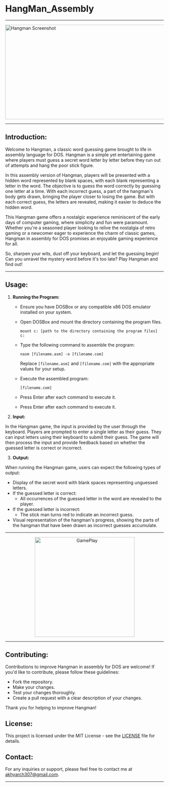 #  HangMan_Assembly
---
<img src="https://github.com/mac-360/HangMan_Assembly/assets/122281916/b36760cb-675f-4b32-9e5d-8453d4a6cf7b" alt="Hangman Screenshot" style="width: 1024px; height: 300px;">

---
## Introduction:

Welcome to Hangman, a classic word guessing game brought to life in assembly language for DOS. Hangman is a simple yet entertaining game where players must guess a secret word letter by letter before they run out of attempts and hang the poor stick figure.

In this assembly version of Hangman, players will be presented with a hidden word represented by blank spaces, with each blank representing a letter in the word. The objective is to guess the word correctly by guessing one letter at a time. With each incorrect guess, a part of the hangman's body gets drawn, bringing the player closer to losing the game. But with each correct guess, the letters are revealed, making it easier to deduce the hidden word.

This Hangman game offers a nostalgic experience reminiscent of the early days of computer gaming, where simplicity and fun were paramount. Whether you're a seasoned player looking to relive the nostalgia of retro gaming or a newcomer eager to experience the charm of classic games, Hangman in assembly for DOS promises an enjoyable gaming experience for all.

So, sharpen your wits, dust off your keyboard, and let the guessing begin! Can you unravel the mystery word before it's too late? Play Hangman and find out!

--- 

## Usage:

1. **Running the Program:**

   - Ensure you have DOSBox or any compatible x86 DOS emulator installed on your system.
   - Open DOSBox and mount the directory containing the program files.
   
      ```
      mount c: [path to the directory containing the program files]
      c:
      ```
   
   - Type the following command to assemble the program:
   
      ```
      nasm [filename.asm] -o [filename.com]
      ```
   
      Replace `[filename.asm]` and `[filename.com]` with the appropriate values for your setup.
   
   - Execute the assembled program:
   
      ```
      [filename.com]
      ```
   
   - Press Enter after each command to execute it.
  
   - Press Enter after each command to execute it.


2. **Input:**

In the Hangman game, the input is provided by the user through the keyboard. Players are prompted to enter a single letter as their guess. They can input letters using their keyboard to submit their guess. The game will then process the input and provide feedback based on whether the guessed letter is correct or incorrect.

3. **Output:**

When running the Hangman game, users can expect the following types of output:

- Display of the secret word with blank spaces representing unguessed letters.
- If the guessed letter is correct:
  - All occurrences of the guessed letter in the word are revealed to the player.
- If the guessed letter is incorrect:
  - The stick man turns red to indicate an incorrect guess.
- Visual representation of the hangman's progress, showing the parts of the hangman that have been drawn as incorrect guesses accumulate.
---
<div style="text-align:center;">
    <img width="317" alt="GamePlay" src="https://github.com/mac-360/HangMan_Assembly/assets/122281916/da2ac16b-d48c-4de7-a44b-73f01cb02347">
</div>


---

## Contributing:

Contributions to improve Hangman in assembly for DOS are welcome! If you'd like to contribute, please follow these guidelines:

- Fork the repository.
- Make your changes.
- Test your changes thoroughly.
- Create a pull request with a clear description of your changes.

Thank you for helping to improve Hangman!

## License:

This project is licensed under the MIT License - see the [LICENSE](LICENSE) file for details.

## Contact:

For any inquiries or support, please feel free to contact me at [akhyarch307@gmail.com](mailto:akhyarch307@gmail.com).

---
